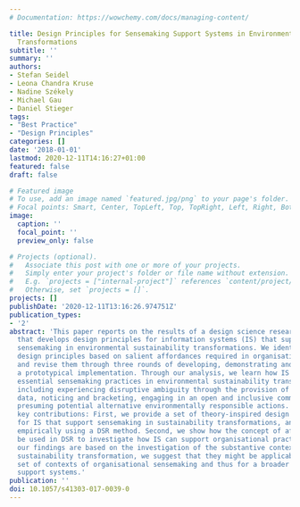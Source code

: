 ```yaml
---
# Documentation: https://wowchemy.com/docs/managing-content/

title: Design Principles for Sensemaking Support Systems in Environmental Sustainability
  Transformations
subtitle: ''
summary: ''
authors:
- Stefan Seidel
- Leona Chandra Kruse
- Nadine Székely
- Michael Gau
- Daniel Stieger
tags:
- "Best Practice"
- "Design Principles"
categories: []
date: '2018-01-01'
lastmod: 2020-12-11T14:16:27+01:00
featured: false
draft: false

# Featured image
# To use, add an image named `featured.jpg/png` to your page's folder.
# Focal points: Smart, Center, TopLeft, Top, TopRight, Left, Right, BottomLeft, Bottom, BottomRight.
image:
  caption: ''
  focal_point: ''
  preview_only: false

# Projects (optional).
#   Associate this post with one or more of your projects.
#   Simply enter your project's folder or file name without extension.
#   E.g. `projects = ["internal-project"]` references `content/project/deep-learning/index.md`.
#   Otherwise, set `projects = []`.
projects: []
publishDate: '2020-12-11T13:16:26.974751Z'
publication_types:
- '2'
abstract: 'This paper reports on the results of a design science research (DSR) study
  that develops design principles for information systems (IS) that support organisational
  sensemaking in environmental sustainability transformations. We identify initial
  design principles based on salient affordances required in organisational sensemaking
  and revise them through three rounds of developing, demonstrating and evaluating
  a prototypical implementation. Through our analysis, we learn how IS can support
  essential sensemaking practices in environmental sustainability transformations,
  including experiencing disruptive ambiguity through the provision of environmental
  data, noticing and bracketing, engaging in an open and inclusive communication and
  presuming potential alternative environmentally responsible actions. We make two
  key contributions: First, we provide a set of theory-inspired design principles
  for IS that support sensemaking in sustainability transformations, and revise them
  empirically using a DSR method. Second, we show how the concept of affordances can
  be used in DSR to investigate how IS can support organisational practices. While
  our findings are based on the investigation of the substantive context of environmental
  sustainability transformation, we suggest that they might be applicable in a broader
  set of contexts of organisational sensemaking and thus for a broader class of sensemaking
  support systems.'
publication: ''
doi: 10.1057/s41303-017-0039-0
---
```

